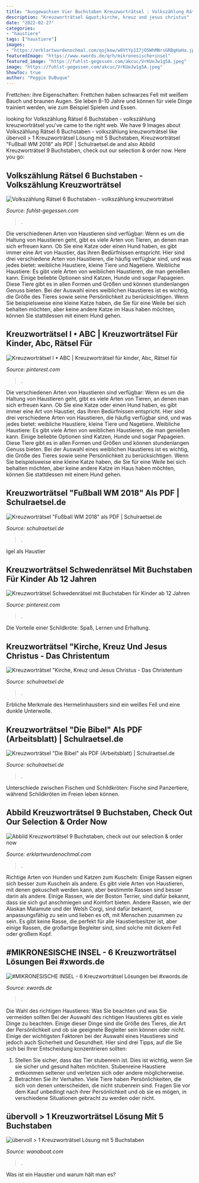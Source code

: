 ```yaml
---
title: "Ausgewachsen Vier Buchstaben Kreuzworträtsel : Volkszählung Rätsel 6 Buchstaben"
description: "Kreuzworträtsel &quot;kirche, kreuz und jesus christus"
date: "2022-02-27"
categories:
- "haustiere"
tags: ["haustiere"]
images:
- "https://erklartwurdenochmal.com/qojkew/w8VtYp1I7jO5WhMNrsGRBgHaHa.jpg"
featuredImage: "https://www.xwords.de/qrh/mikronesische+insel"
featured_image: "https://fuhlst-gegessen.com/akcuc/VrKUeJw1g5A.jpeg"
image: "https://fuhlst-gegessen.com/akcuc/VrKUeJw1g5A.jpeg"
ShowToc: true
author: "Peggie DuBuque"
---
```



Frettchen: ihre Eigenschaften: Frettchen haben schwarzes Fell mit weißem Bauch und braunen Augen. Sie leben 8-10 Jahre und können für viele Dinge trainiert werden, wie zum Beispiel Spielen und Essen.

	

		
looking for Volkszählung Rätsel 6 Buchstaben - volkszählung kreuzworträtsel you've came to the right web. We have 9 Images about Volkszählung Rätsel 6 Buchstaben - volkszählung kreuzworträtsel like übervoll &gt; 1 Kreuzworträtsel Lösung mit 5 Buchstaben, Kreuzworträtsel &quot;Fußball WM 2018&quot; als PDF | Schulraetsel.de and also Abbild Kreuzworträtsel 9 Buchstaben, check out our selection &amp; order now. Here you go:
		
    
## Volkszählung Rätsel 6 Buchstaben - Volkszählung Kreuzworträtsel

<img loading=lazy src="https://fuhlst-gegessen.com/akcuc/VrKUeJw1g5A.jpeg" onerror="this.onerror=null;this.src='https://tse2.mm.bing.net/th?id=OIP.ddSvSVwfU0-YVpnHjlD7SQHaFj&amp;pid=15.1';" alt="Volkszählung Rätsel 6 Buchstaben - volkszählung kreuzworträtsel">

_Source: fuhlst-gegessen.com_

>. 

	

Die verschiedenen Arten von Haustieren sind verfügbar:
Wenn es um die Haltung von Haustieren geht, gibt es viele Arten von Tieren, an denen man sich erfreuen kann. Ob Sie eine Katze oder einen Hund haben, es gibt immer eine Art von Haustier, das Ihren Bedürfnissen entspricht. Hier sind drei verschiedene Arten von Haustieren, die häufig verfügbar sind, und was jedes bietet: weibliche Haustiere, kleine Tiere und Nagetiere.
Weibliche Haustiere: Es gibt viele Arten von weiblichen Haustieren, die man genießen kann. Einige beliebte Optionen sind Katzen, Hunde und sogar Papageien. Diese Tiere gibt es in allen Formen und Größen und können stundenlangen Genuss bieten. Bei der Auswahl eines weiblichen Haustieres ist es wichtig, die Größe des Tieres sowie seine Persönlichkeit zu berücksichtigen. Wenn Sie beispielsweise eine kleine Katze haben, die Sie für eine Weile bei sich behalten möchten, aber keine andere Katze im Haus haben möchten, können Sie stattdessen mit einem Hund gehen.

    
## Kreuzworträtsel I • ABC | Kreuzworträtsel Für Kinder, Abc, Rätsel Für

<img loading=lazy src="https://i.pinimg.com/736x/47/fb/10/47fb105c6063c5249f44bfd1f628ab18.jpg" onerror="this.onerror=null;this.src='https://tse1.mm.bing.net/th?id=OIP._AyfSjgIzyh5qWdKmlKh9gHaFM&amp;pid=15.1';" alt="Kreuzworträtsel I • ABC | Kreuzworträtsel für kinder, Abc, Rätsel für">

_Source: pinterest.com_

>. 

	

Die verschiedenen Arten von Haustieren sind verfügbar:
Wenn es um die Haltung von Haustieren geht, gibt es viele Arten von Tieren, an denen man sich erfreuen kann. Ob Sie eine Katze oder einen Hund haben, es gibt immer eine Art von Haustier, das Ihren Bedürfnissen entspricht. Hier sind drei verschiedene Arten von Haustieren, die häufig verfügbar sind, und was jedes bietet: weibliche Haustiere, kleine Tiere und Nagetiere.
Weibliche Haustiere: Es gibt viele Arten von weiblichen Haustieren, die man genießen kann. Einige beliebte Optionen sind Katzen, Hunde und sogar Papageien. Diese Tiere gibt es in allen Formen und Größen und können stundenlangen Genuss bieten. Bei der Auswahl eines weiblichen Haustieres ist es wichtig, die Größe des Tieres sowie seine Persönlichkeit zu berücksichtigen. Wenn Sie beispielsweise eine kleine Katze haben, die Sie für eine Weile bei sich behalten möchten, aber keine andere Katze im Haus haben möchten, können Sie stattdessen mit einem Hund gehen.

    
## Kreuzworträtsel &quot;Fußball WM 2018&quot; Als PDF | Schulraetsel.de

<img loading=lazy src="http://www.schulraetsel.de/kreuzwortraetsel/images/raetsel_13312.jpg" onerror="this.onerror=null;this.src='https://tse2.mm.bing.net/th?id=OIP.MxqpehRacV9RqTrLsMRSWQHaJr&amp;pid=15.1';" alt="Kreuzworträtsel &quot;Fußball WM 2018&quot; als PDF | Schulraetsel.de">

_Source: schulraetsel.de_

>. 

	

Igel als Haustier

    
## Kreuzworträtsel Schwedenrätsel Mit Buchstaben Für Kinder Ab 12 Jahren

<img loading=lazy src="https://i.pinimg.com/236x/97/17/5d/97175dbb309577da074f354708952095.jpg" onerror="this.onerror=null;this.src='https://tse3.mm.bing.net/th?id=OIP.AZJozi-0qK7L4xp4oCxvJAAAAA&amp;pid=15.1';" alt="Kreuzworträtsel Schwedenrätsel mit Buchstaben für Kinder ab 12 Jahren">

_Source: pinterest.com_

>. 

	

Die Vorteile einer Schildkröte: Spaß, Lernen und Erhaltung.

    
## Kreuzworträtsel &quot;Kirche, Kreuz Und Jesus Christus - Das Christentum

<img loading=lazy src="https://www.schulraetsel.de/kreuzwortraetsel/images/raetsel_6339.jpg" onerror="this.onerror=null;this.src='https://tse3.mm.bing.net/th?id=OIP.3ZHla2gV1FBuDJmdydXzlgHaJr&amp;pid=15.1';" alt="Kreuzworträtsel &quot;Kirche, Kreuz und Jesus Christus - Das Christentum">

_Source: schulraetsel.de_

>. 

	

Erbliche Merkmale des Hermelinhaustiers sind ein weißes Fell und eine dunkle Unterwolle.

    
## Kreuzworträtsel &quot;Die Bibel&quot; Als PDF (Arbeitsblatt) | Schulraetsel.de

<img loading=lazy src="https://www.schulraetsel.de/kreuzwortraetsel/images/raetsel_23964.jpg" onerror="this.onerror=null;this.src='https://tse3.mm.bing.net/th?id=OIP.XLr55qYZbHyp4GYlciEF5AHaJr&amp;pid=15.1';" alt="Kreuzworträtsel &quot;Die Bibel&quot; als PDF (Arbeitsblatt) | Schulraetsel.de">

_Source: schulraetsel.de_

>. 

	

Unterschiede zwischen Fischen und Schildkröten: Fische sind Panzertiere, während Schildkröten im Freien leben können.

    
## Abbild Kreuzworträtsel 9 Buchstaben, Check Out Our Selection &amp; Order Now

<img loading=lazy src="https://erklartwurdenochmal.com/qojkew/w8VtYp1I7jO5WhMNrsGRBgHaHa.jpg" onerror="this.onerror=null;this.src='https://tse4.mm.bing.net/th?id=OIP.xB2zfeTyyVa2onQ7frdYtQAAAA&amp;pid=15.1';" alt="Abbild Kreuzworträtsel 9 Buchstaben, check out our selection &amp; order now">

_Source: erklartwurdenochmal.com_

>. 

	

Richtige Arten von Hunden und Katzen zum Kuscheln: Einige Rassen eignen sich besser zum Kuscheln als andere.
Es gibt viele Arten von Haustieren, mit denen gekuschelt werden kann, aber bestimmte Rassen sind besser darin als andere. Einige Rassen, wie der Boston Terrier, sind dafür bekannt, dass sie sich gut anschmiegen und Komfort bieten. Andere Rassen, wie der Alaskan Malamute und der Welsh Corgi, sind dafür bekannt, anpassungsfähig zu sein und lieben es oft, mit Menschen zusammen zu sein. Es gibt keine Rasse, die perfekt für alle Haustierbesitzer ist, aber einige Rassen, die großartige Begleiter sind, sind solche mit dickem Fell oder großem Kopf.

    
## #MIKRONESISCHE INSEL - 6 Kreuzworträtsel Lösungen Bei #xwords.de

<img loading=lazy src="https://www.xwords.de/qrh/mikronesische+insel" onerror="this.onerror=null;this.src='https://tse1.mm.bing.net/th?id=OIP.ke3Q-iOtSHYYCgKnGltImQHaHa&amp;pid=15.1';" alt="#MIKRONESISCHE INSEL - 6 Kreuzworträtsel Lösungen bei #xwords.de">

_Source: xwords.de_

>. 

	

Die Wahl des richtigen Haustieres: Was Sie beachten und was Sie vermeiden sollten
Bei der Auswahl des richtigen Haustieres gibt es viele Dinge zu beachten. Einige dieser Dinge sind die Größe des Tieres, die Art der Persönlichkeit und ob sie geeignete Begleiter sein können oder nicht. Einige der wichtigsten Faktoren bei der Auswahl eines Haustieres sind jedoch auch Sicherheit und Gesundheit. Hier sind drei Tipps, auf die Sie sich bei Ihrer Entscheidung konzentrieren sollten:
1. Stellen Sie sicher, dass das Tier stubenrein ist. Dies ist wichtig, wenn Sie sie sicher und gesund halten möchten. Stubenreine Haustiere entkommen seltener und verletzen sich oder andere möglicherweise.
2. Betrachten Sie ihr Verhalten. Viele Tiere haben Persönlichkeiten, die sich von denen unterscheiden, die nicht stubenrein sind. Fragen Sie vor dem Kauf unbedingt nach ihrer Persönlichkeit und ob sie es mögen, in verschiedene Situationen gebracht zu werden oder nicht.

    
## übervoll &gt; 1 Kreuzworträtsel Lösung Mit 5 Buchstaben

<img loading=lazy src="https://jedes-gesagt.com/bzy/kHCCNB6vrVrp7-Pjt4BnCwHaE7.jpg" onerror="this.onerror=null;this.src='https://tse4.mm.bing.net/th?id=OIP.JWw534dBklNUg834N4Wx1wAAAA&amp;pid=15.1';" alt="übervoll &gt; 1 Kreuzworträtsel Lösung mit 5 Buchstaben">

_Source: wanaboat.com_

>. 

	

Was ist ein Haustier und warum hält man es?


